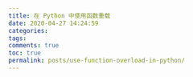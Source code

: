 ```yaml
---
title: 在 Python 中使用函数重载
date: 2020-04-27 14:24:59
categories:
tags:
comments: true
toc: true
permalink: posts/use-function-overload-in-python/
---
```


<!-- more -->
